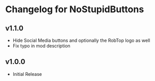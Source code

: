 # Changelog for NoStupidButtons

## v1.1.0
- Hide Social Media buttons and optionally the RobTop logo as well
- Fix typo in mod description

## v1.0.0
- Initial Release